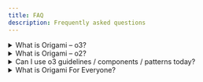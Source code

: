 ```yaml
---
title: FAQ
description: Frequently asked questions
---
```


<details>
    <summary>
        What is Origami – o3?
    </summary>
    "o3" refers to our new components, built from the ground up with new design guidelines, aligned designer and engineering tooling, and improved multi-brand support.
</details>

<details>
    <summary>
        What is Origami – o2?
    </summary>
    "o2" refers to our legacy components, these are widely used and will be maintained for the foreseeable future as we gradually move to new "o3" components and patterns. "o2" components lack meaningful design guidelines and design tools. We recommend designers use Storybook to explore what components are available and what variants they support.
</details>

<details>
    <summary>
        Can I use o3 guidelines / components / patterns today?
    </summary>
    Absolutely! We'd love you to. Teams across the FT Group have begun to use "o3" in production. Please reach out to the Origami team (<a href="https://financialtimes.slack.com/messages/origami-support">#origami-support</a>), so we can support you through early adoption as we refine "o3" and improve our documentation.
</details>

<details>
    <summary>
        What is Origami For Everyone?
    </summary>
    Origami For Everyone referred to our proposal to reimagine Origami with a renewed focus on design guidelines; aligned designer and engineering tooling; and enhanced multi-brand support. As we begin to realise that vision with "o3" components and patterns, we no longer need to refer to Origami For Everyone.
</details>
